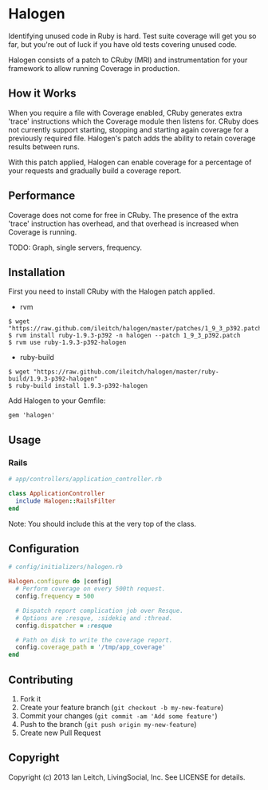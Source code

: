 # Halogen

Identifying unused code in Ruby is hard. Test suite coverage will get you so far,
but you're out of luck if you have old tests covering unused code.

Halogen consists of a patch to CRuby (MRI) and instrumentation for your framework to
allow running Coverage in production.

## How it Works

When you require a file with Coverage enabled, CRuby generates extra 'trace'
instructions which the Coverage module then listens for. CRuby does not currently
support starting, stopping and starting again coverage for a previously required
file. Halogen's patch adds the ability to retain coverage results between runs.

With this patch applied, Halogen can enable coverage for a percentage
of your requests and gradually build a coverage report.

## Performance

Coverage does not come for free in CRuby. The presence of the extra 'trace'
instruction has overhead, and that overhead is increased when Coverage is running.

TODO: Graph, single servers, frequency.

## Installation

First you need to install CRuby with the Halogen patch applied.

* rvm

```
$ wget "https://raw.github.com/ileitch/halogen/master/patches/1_9_3_p392.patch"
$ rvm install ruby-1.9.3-p392 -n halogen --patch 1_9_3_p392.patch
$ rvm use ruby-1.9.3-p392-halogen
```

* ruby-build

```
$ wget "https://raw.github.com/ileitch/halogen/master/ruby-build/1.9.3-p392-halogen"
$ ruby-build install 1.9.3-p392-halogen
```

Add Halogen to your Gemfile:

    gem 'halogen'

## Usage

### Rails

```ruby
# app/controllers/application_controller.rb

class ApplicationController
  include Halogen::RailsFilter
end
```

Note: You should include this at the very top of the class.

## Configuration

```ruby
# config/initializers/halogen.rb

Halogen.configure do |config|
  # Perform coverage on every 500th request.
  config.frequency = 500

  # Dispatch report complication job over Resque.
  # Options are :resque, :sidekiq and :thread.
  config.dispatcher = :resque

  # Path on disk to write the coverage report.
  config.coverage_path = '/tmp/app_coverage'
end
```

## Contributing

1. Fork it
2. Create your feature branch (`git checkout -b my-new-feature`)
3. Commit your changes (`git commit -am 'Add some feature'`)
4. Push to the branch (`git push origin my-new-feature`)
5. Create new Pull Request

## Copyright

Copyright (c) 2013 Ian Leitch, LivingSocial, Inc. See LICENSE for details.
